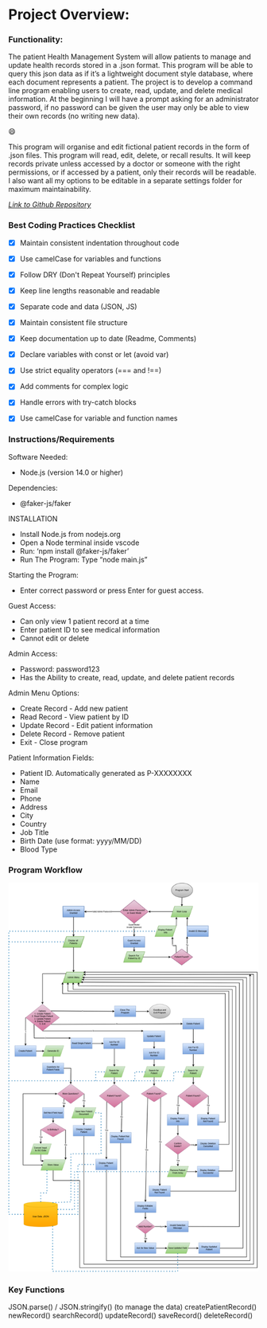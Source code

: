 # Project Overview:


### Functionality:
The patient Health Management System will allow patients to manage and update health records stored in a .json format. This program will be able to query this json data as if it’s a lightweight document style database, where each document represents a patient.
The project is to develop a command line program enabling users to create, read, update, and delete medical information. At the beginning I will have a prompt asking for an administrator password, if no password can be given the user may only be able to view their own records (no writing new data).


:smile:


This program will organise and edit fictional patient records in the form of .json files. This program will read, edit, delete, or recall results. It will keep records private unless accessed by a doctor or someone with the right permissions, or if accessed by a patient, only their records will be readable. I also want all my options to be editable in a separate settings folder for maximum maintainability.

[*Link to Github Repository*](https://github.com/Javier-Gifkins/SDV503---Assessment-3---Javier-Gifkins.git)


### Best Coding Practices Checklist


- [x] Maintain consistent indentation throughout code
- [x] Use camelCase for variables and functions
- [X] Follow DRY (Don't Repeat Yourself) principles
- [x] Keep line lengths reasonable and readable
- [x] Separate code and data (JSON, JS)
- [X] Maintain consistent file structure
- [X] Keep documentation up to date (Readme, Comments)
- [x] Declare variables with const or let (avoid var)
- [x] Use strict equality operators (=== and !==)
- [x] Add comments for complex logic
- [X] Handle errors with try-catch blocks
- [x] Use camelCase for variable and function names




### Instructions/Requirements

Software Needed:
-	Node.js (version 14.0 or higher)

Dependencies:
-	@faker-js/faker

INSTALLATION
-	Install Node.js from nodejs.org
-	Open a Node terminal inside vscode
-	Run: ‘npm install @faker-js/faker’
-	Run The Program: Type “node main.js”

Starting the Program:
-	Enter correct password or press Enter for guest access.

Guest Access:
-	Can only view 1 patient record at a time
-	Enter patient ID to see medical information
-	Cannot edit or delete

Admin Access:
-	Password: password123
-	Has the Ability to create, read, update, and delete patient records

Admin Menu Options:
-	Create Record - Add new patient
-	Read Record - View patient by ID
-	Update Record - Edit patient information
-	Delete Record - Remove patient
-	Exit - Close program

Patient Information Fields:
-	Patient ID. Automatically generated as P-XXXXXXXX
-	Name
-	Email
-	Phone
-	Address
-	City
-	Country
-	Job Title
-	Birth Date (use format: yyyy/MM/DD)
-	Blood Type




### Program Workflow

![Logo](Images/PatientWorkflow.png.png)


### Key Functions

JSON.parse() / JSON.stringify() (to manage the data)
createPatientRecord()
newRecord()
searchRecord()
updateRecord()
saveRecord()
deleteRecord()